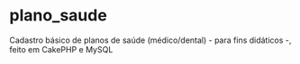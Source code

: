 plano_saude
===========

Cadastro básico de planos de saúde (médico/dental) - para fins didáticos -, feito em CakePHP e MySQL